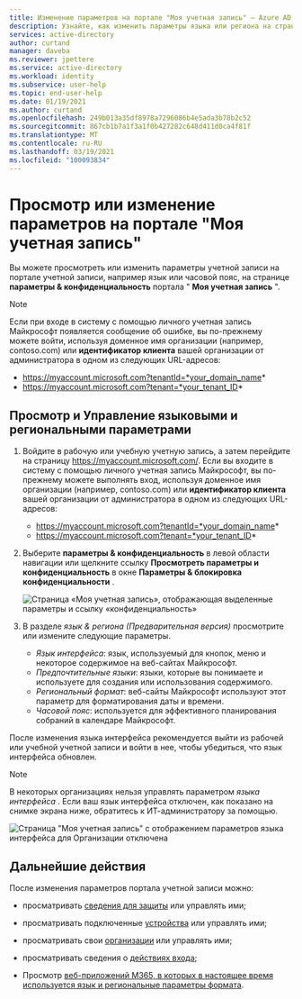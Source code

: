 ```yaml
---
title: Изменение параметров на портале "Моя учетная запись" — Azure AD
description: Узнайте, как изменить параметры языка или региона на странице Параметры & конфиденциальности портала "Моя учетная запись".
services: active-directory
author: curtand
manager: daveba
ms.reviewer: jpettere
ms.service: active-directory
ms.workload: identity
ms.subservice: user-help
ms.topic: end-user-help
ms.date: 01/19/2021
ms.author: curtand
ms.openlocfilehash: 249b013a35df8978a7296086b4e5ada3b78b2c52
ms.sourcegitcommit: 867cb1b7a1f3a1f0b427282c648d411d0ca4f81f
ms.translationtype: MT
ms.contentlocale: ru-RU
ms.lasthandoff: 03/19/2021
ms.locfileid: "100093834"
---
```

# <a name="view-or-change-your-settings-in-the-my-account-portal"></a>Просмотр или изменение параметров на портале "Моя учетная запись"

Вы можете просмотреть или изменить параметры учетной записи на портале учетной записи, например язык или часовой пояс, на странице **параметры & конфиденциальность** портала " **Моя учетная запись** ".

>[!Note]
> Если при входе в систему с помощью личного учетная запись Майкрософт появляется сообщение об ошибке, вы по-прежнему можете войти, используя доменное имя организации (например, contoso.com) или **идентификатор клиента** вашей организации от администратора в одном из следующих URL-адресов:
>
>   - https://myaccount.microsoft.com?tenantId=*your_domain_name*
>   - https://myaccount.microsoft.com?tenant=*your_tenant_ID*

## <a name="view-and-manage-your-language-and-regional-settings"></a>Просмотр и Управление языковыми и региональными параметрами

1. Войдите в рабочую или учебную учетную запись, а затем перейдите на страницу https://myaccount.microsoft.com/. Если вы входите в систему с помощью личного учетная запись Майкрософт, вы по-прежнему можете выполнять вход, используя доменное имя организации (например, contoso.com) или **идентификатор клиента** вашей организации от администратора в одном из следующих URL-адресов:

   - https://myaccount.microsoft.com?tenantId=*your_domain_name*
   - https://myaccount.microsoft.com?tenant=*your_tenant_ID*

1. Выберите **параметры & конфиденциальность** в левой области навигации или щелкните ссылку **Просмотреть параметры и конфиденциальность** в окне **Параметры & блокировка конфиденциальности** .

    ![Страница «Моя учетная запись», отображающая выделенные параметры и ссылку «конфиденциальность»](media/my-account-portal/my-account-portal-privacy.png)

1. В разделе *язык & региона (Предварительная версия)* просмотрите или измените следующие параметры.
    * *Язык интерфейса*: язык, используемый для кнопок, меню и некоторое содержимое на веб-сайтах Майкрософт.
    * *Предпочтительные языки*: языки, которые вы понимаете и используете для создания или использования содержимого.
    * *Региональный формат*: веб-сайты Майкрософт используют этот параметр для форматирования даты и времени.
    * *Часовой пояс*: используется для эффективного планирования собраний в календаре Майкрософт.

После изменения языка интерфейса рекомендуется выйти из рабочей или учебной учетной записи и войти в нее, чтобы убедиться, что язык интерфейса обновлен.

> [!NOTE]
> В некоторых организациях нельзя управлять параметром *языка интерфейса* . Если ваш язык интерфейса отключен, как показано на снимке экрана ниже, обратитесь к ИТ-администратору за помощью.
>
> ![Страница "Моя учетная запись" с отображением параметров языка интерфейса для Организации отключена](media/my-account-portal/my-account-portal-managed-language-settings.png)

## <a name="next-steps"></a>Дальнейшие действия

После изменения параметров портала учетной записи можно:

- просматривать [сведения для защиты](./security-info-setup-signin.md) или управлять ими;

- просматривать подключенные [устройства](my-account-portal-devices-page.md) или управлять ими;

- просматривать свои [организации](my-account-portal-organizations-page.md) или управлять ими;

- просматривать сведения о [действиях входа](my-account-portal-sign-ins-page.md);

- Просмотр [веб-приложений M365, в которых в настоящее время используется язык и региональные параметры формата](https://support.microsoft.com/office/change-your-display-language-and-time-zone-in-microsoft-365-for-business-6f238bff-5252-441e-b32b-655d5d85d15b).